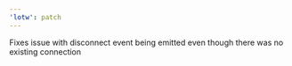 ```yaml
---
'lotw': patch
---
```


Fixes issue with disconnect event being emitted even though there was no existing connection
